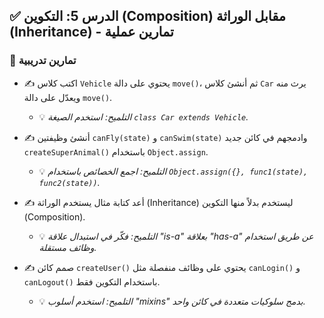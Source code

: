 ## ✅ الدرس 5: التكوين (Composition) مقابل الوراثة (Inheritance) - تمارين عملية

### 🧪 تمارين تدريبية

* ✍️ اكتب كلاس `Vehicle` يحتوي على دالة `move()`، ثم أنشئ كلاس `Car` يرث منه ويعدّل على دالة `move()`.
    * 💡 *التلميح: استخدم الصيغة `class Car extends Vehicle`.*

* ✍️ أنشئ وظيفتين `canFly(state)` و `canSwim(state)` وادمجهم في كائن جديد `createSuperAnimal()` باستخدام `Object.assign`.
    * 💡 *التلميح: اجمع الخصائص باستخدام `Object.assign({}, func1(state), func2(state))`.*

* ✍️ أعد كتابة مثال يستخدم الوراثة (Inheritance) ليستخدم بدلاً منها التكوين (Composition).
    * 💡 *التلميح: فكّر في استبدال علاقة "is-a" بعلاقة "has-a" عن طريق استخدام وظائف مستقلة.*

* ✍️ صمم كائن `createUser()` يحتوي على وظائف منفصلة مثل `canLogin()` و `canLogout()` باستخدام التكوين فقط.
    * 💡 *التلميح: استخدم أسلوب "mixins" بدمج سلوكيات متعددة في كائن واحد.*
